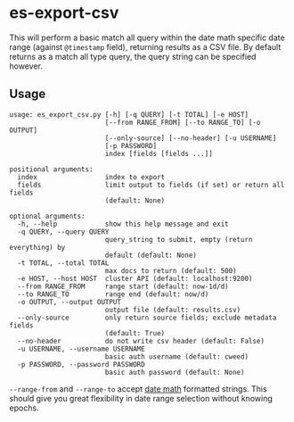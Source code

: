 # es-export-csv

This will perform a basic match all query within the date math specific date range (against `@timestamp` field), returning results as a CSV file. By default returns as a match all type query, the query string can be specified however.

## Usage

```
usage: es_export_csv.py [-h] [-q QUERY] [-t TOTAL] [-e HOST]
                        [--from RANGE_FROM] [--to RANGE_TO] [-o OUTPUT]
                        [--only-source] [--no-header] [-u USERNAME]
                        [-p PASSWORD]
                        index [fields [fields ...]]

positional arguments:
  index                 index to export
  fields                limit output to fields (if set) or return all fields
                        (default: None)

optional arguments:
  -h, --help            show this help message and exit
  -q QUERY, --query QUERY
                        query_string to submit, empty (return everything) by
                        default (default: None)
  -t TOTAL, --total TOTAL
                        max docs to return (default: 500)
  -e HOST, --host HOST  cluster API (default: localhost:9200)
  --from RANGE_FROM     range start (default: now-1d/d)
  --to RANGE_TO         range end (default: now/d)
  -o OUTPUT, --output OUTPUT
                        output file (default: results.csv)
  --only-source         only return source fields; exclude metadata fields
                        (default: True)
  --no-header           do not write csv header (default: False)
  -u USERNAME, --username USERNAME
                        basic auth username (default: cweed)
  -p PASSWORD, --password PASSWORD
                        basic auth password (default: None)
```

`--range-from` and `--range-to` accept [date math](https://www.elastic.co/guide/en/elasticsearch/reference/6.2/common-options.html#date-math) formatted strings. This should give you great flexibility in date range selection without knowing epochs.
